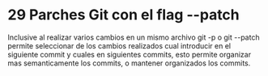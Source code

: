29 Parches Git con el flag --patch
===

Inclusive al realizar varios cambios en un mismo archivo git -p o git --patch permite seleccionar de los cambios realizados cual introducir en el siguiente commit y cuales en siguientes commits, esto permite organizar mas semanticamente los commits, o mantener organizados los commits.


